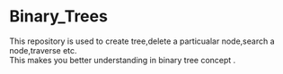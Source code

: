 # Binary_Trees
This repository is used to create tree,delete a particualar node,search a node,traverse etc.
<br>
This makes you better understanding in binary tree concept
.